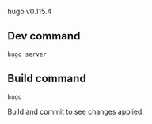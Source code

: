 hugo v0.115.4

## Dev command
`hugo server`

## Build command
`hugo`

Build and commit to see changes applied.
